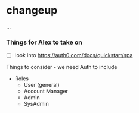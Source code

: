 # changeup
...

### Things for Alex to take on
- [ ] look into https://auth0.com/docs/quickstart/spa

Things to consider - we need Auth to include
- Roles
    - User (general)
    - Account Manager
    - Admin
    - SysAdmin

